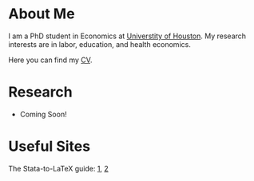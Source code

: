 # About Me

I am a PhD student in Economics at [Universtity of Houston](https://www.uh.edu/class/economics/). My research interests are in labor, education, and health economics.

Here you can find my <a href="/files/CV.pdf">CV</a>.

# Research

- Coming Soon!

# Useful Sites
The Stata-to-LaTeX guide: [1](https://medium.com/the-stata-guide/the-stata-to-latex-guide-6e7ed5622856), [2](https://www.jwe.cc/2012/03/stata-latex-tables-estout/)

<!--
[![Analytics](https://ga-beacon.appspot.com/UA-78646709-2/starter-academic/readme?pixel)](https://github.com/igrigorik/ga-beacon)
-->

